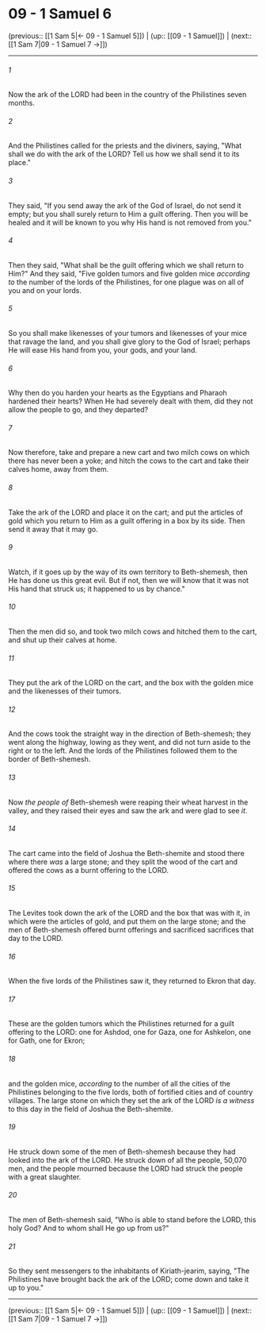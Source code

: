 # 09 - 1 Samuel 6

(previous:: [[1 Sam 5|← 09 - 1 Samuel 5]]) | (up:: [[09 - 1 Samuel]]) | (next:: [[1 Sam 7|09 - 1 Samuel 7 →]])

***


###### 1 
Now the ark of the LORD had been in the country of the Philistines seven months. 

###### 2 
And the Philistines called for the priests and the diviners, saying, "What shall we do with the ark of the LORD? Tell us how we shall send it to its place." 

###### 3 
They said, "If you send away the ark of the God of Israel, do not send it empty; but you shall surely return to Him a guilt offering. Then you will be healed and it will be known to you why His hand is not removed from you." 

###### 4 
Then they said, "What shall be the guilt offering which we shall return to Him?" And they said, "Five golden tumors and five golden mice _according to_ the number of the lords of the Philistines, for one plague was on all of you and on your lords. 

###### 5 
So you shall make likenesses of your tumors and likenesses of your mice that ravage the land, and you shall give glory to the God of Israel; perhaps He will ease His hand from you, your gods, and your land. 

###### 6 
Why then do you harden your hearts as the Egyptians and Pharaoh hardened their hearts? When He had severely dealt with them, did they not allow the people to go, and they departed? 

###### 7 
Now therefore, take and prepare a new cart and two milch cows on which there has never been a yoke; and hitch the cows to the cart and take their calves home, away from them. 

###### 8 
Take the ark of the LORD and place it on the cart; and put the articles of gold which you return to Him as a guilt offering in a box by its side. Then send it away that it may go. 

###### 9 
Watch, if it goes up by the way of its own territory to Beth-shemesh, then He has done us this great evil. But if not, then we will know that it was not His hand that struck us; it happened to us by chance." 

###### 10 
Then the men did so, and took two milch cows and hitched them to the cart, and shut up their calves at home. 

###### 11 
They put the ark of the LORD on the cart, and the box with the golden mice and the likenesses of their tumors. 

###### 12 
And the cows took the straight way in the direction of Beth-shemesh; they went along the highway, lowing as they went, and did not turn aside to the right or to the left. And the lords of the Philistines followed them to the border of Beth-shemesh. 

###### 13 
Now _the people of_ Beth-shemesh were reaping their wheat harvest in the valley, and they raised their eyes and saw the ark and were glad to see _it_. 

###### 14 
The cart came into the field of Joshua the Beth-shemite and stood there where there _was_ a large stone; and they split the wood of the cart and offered the cows as a burnt offering to the LORD. 

###### 15 
The Levites took down the ark of the LORD and the box that was with it, in which were the articles of gold, and put them on the large stone; and the men of Beth-shemesh offered burnt offerings and sacrificed sacrifices that day to the LORD. 

###### 16 
When the five lords of the Philistines saw it, they returned to Ekron that day. 

###### 17 
These are the golden tumors which the Philistines returned for a guilt offering to the LORD: one for Ashdod, one for Gaza, one for Ashkelon, one for Gath, one for Ekron; 

###### 18 
and the golden mice, _according_ to the number of all the cities of the Philistines belonging to the five lords, both of fortified cities and of country villages. The large stone on which they set the ark of the LORD _is a witness_ to this day in the field of Joshua the Beth-shemite. 

###### 19 
He struck down some of the men of Beth-shemesh because they had looked into the ark of the LORD. He struck down of all the people, 50,070 men, and the people mourned because the LORD had struck the people with a great slaughter. 

###### 20 
The men of Beth-shemesh said, "Who is able to stand before the LORD, this holy God? And to whom shall He go up from us?" 

###### 21 
So they sent messengers to the inhabitants of Kiriath-jearim, saying, "The Philistines have brought back the ark of the LORD; come down and take it up to you."

***

(previous:: [[1 Sam 5|← 09 - 1 Samuel 5]]) | (up:: [[09 - 1 Samuel]]) | (next:: [[1 Sam 7|09 - 1 Samuel 7 →]])
